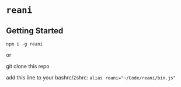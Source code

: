 # `reani`

## Getting Started

`npm i -g reani`

or

git clone this repo

add this line to your bashrc/zshrc: `alias reani="~/Code/reani/bin.js"`
